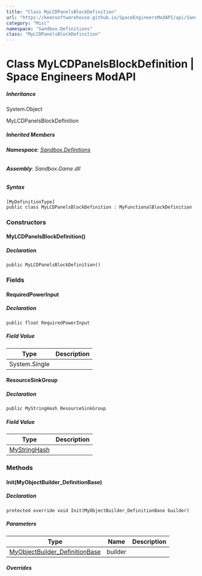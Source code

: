 ```yaml
---
title: "Class MyLCDPanelsBlockDefinition"
url: "https://keensoftwarehouse.github.io/SpaceEngineersModAPI/api/Sandbox.Definitions.MyLCDPanelsBlockDefinition.html"
category: "Misc"
namespace: "Sandbox.Definitions"
class: "MyLCDPanelsBlockDefinition"
---
```


# Class MyLCDPanelsBlockDefinition | Space Engineers ModAPI

##### Inheritance

System.Object

MyLCDPanelsBlockDefinition

##### Inherited Members

###### **Namespace**: [Sandbox.Definitions](https://keensoftwarehouse.github.io/SpaceEngineersModAPI/api/Sandbox.Definitions.html)

###### **Assembly**: Sandbox.Game.dll

##### Syntax

```
[MyDefinitionType]
public class MyLCDPanelsBlockDefinition : MyFunctionalBlockDefinition
```

### Constructors

#### MyLCDPanelsBlockDefinition()

##### Declaration

```
public MyLCDPanelsBlockDefinition()
```

### Fields

#### RequiredPowerInput

##### Declaration

```
public float RequiredPowerInput
```

##### Field Value

| Type | Description |
| --- | --- |
| System.Single |     |

#### ResourceSinkGroup

##### Declaration

```
public MyStringHash ResourceSinkGroup
```

##### Field Value

| Type | Description |
| --- | --- |
| [MyStringHash](https://keensoftwarehouse.github.io/SpaceEngineersModAPI/api/VRage.Utils.MyStringHash.html) |     |

### Methods

#### Init(MyObjectBuilder\_DefinitionBase)

##### Declaration

```
protected override void Init(MyObjectBuilder_DefinitionBase builder)
```

##### Parameters

| Type | Name | Description |
| --- | --- | --- |
| [MyObjectBuilder\_DefinitionBase](https://keensoftwarehouse.github.io/SpaceEngineersModAPI/api/VRage.Game.MyObjectBuilder_DefinitionBase.html) | builder |     |

##### Overrides